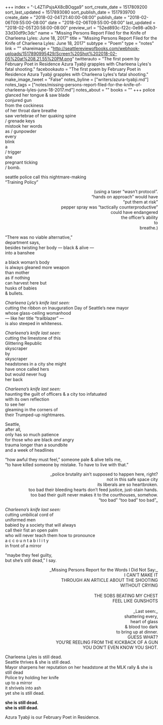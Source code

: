 +++
index = "-L4ZTiPsjsAX8cBOqga9"
sort_create_date = 1517809200
sort_last_updated = 1517893080
sort_publish_date = 1517939700
create_date = "2018-02-04T21:40:00-08:00"
publish_date = "2018-02-06T09:55:00-08:00"
date = "2018-02-06T09:55:00-08:00"
last_updated = "2018-02-05T20:58:00-08:00"
preview_url = "52ed893c-f22c-0e98-a0b3-33d30df9c3dc"
name = "Missing Persons Report Filed for the Knife of Charleena Lyles: June 18, 2017"
title = "Missing Persons Report Filed for the Knife of Charleena Lyles: June 18, 2017"
subtype = "Poem"
type = "notes"
link = ""
shareimage = "http://seattlereviewofbooks.com/webhook-uploads/1517890995429/Screen%20Shot%202018-02-05%20at%208.21.55%20PM.png"
twitterauto = "The first poem by February Poet in Residence Azura Tyabji grapples with Charleena Lyles's fatal shooting."
facebookauto = "The first poem by February Poet in Residence Azura Tyabji grapples with Charleena Lyles's fatal shooting."
make_image_tweet = "False"
notes_byline = ["writers/azura-tyabji.md"]
notes_tags = ["notes/missing-persons-report-filed-for-the-knife-of-charleena-lyles-june-18-2017.md"]
notes_about = ""
books = ""
+++
police<br>
glanced her tongue &amp; saw blade<br>
conjured gun<br>
from the cockiness<br>
of her throat dare breathe<br>
saw vertebrae of her quaking spine<br>
/ grenade keys<br> 
mistook her words<br>
as / gunpowder<br>
every<br>
blink<br>
a<br>
/ trigger<br>
she<br>
pregnant ticking<br>
/ bomb.

seattle police call this nightmare-making<br>
“Training Policy”

<p style="text-align:right">
(using a taser “wasn’t protocol”.<br>
“hands on approach” would have<br>
“put them at risk”<br>
pepper spray was “tactically counterproductive”<br>
could have endangered<br>
the officer’s ability<br>
to<br>
breathe.)
</p>

“There was no viable alternative,”<br>
department says,<br>
besides twisting her body &mdash; black &amp; alive &mdash;<br>
into a banshee

a black woman’s body<br>
is always gleaned more weapon<br>
than mother<br>
as if nothing<br>
can harvest here but<br>
husks of babies<br>
&amp; bullets.

_Charleena Lyle’s knife last seen:_<br>
cutting the ribbon on Inauguration Day of Seattle’s new mayor<br>
whose glass-ceiling womanhood<br>
&mdash; like her title “trailblazer” &mdash;<br>
is also steeped in whiteness.

_Charleena’s knife last seen:_<br>
cutting the limestone of this<br>
Glittering Republic<br>
skyscraper<br>
by<br>
skyscraper<br>
headstones in a city she might<br>
have once called hers<br>
but would never hug<br>
her back

_Charleena’s knife last seen:_<br>
haunting the guilt of officers &amp; a city too infatuated<br>
with its own reflection<br>
to see her<br>
gleaming in the corners of<br>
their Trumped-up nightmares.

Seattle,<br>
after all,<br>
only has so much patience<br>
for those who are black _and_ angry<br>
trauma longer than a soundbite<br>
and a week of headlines

“how awful they must feel,” someone pale &amp; alive tells me,<br>
“to have killed someone by mistake. To have to live with that.”

<p style="text-align:right">
_police brutality ain’t supposed to happen here, right?<br>
not in this safe space city<br>
its liberals are so heartbroken.<br>
too bad their bleeding hearts don’t feed justice, just-stain hands.<br>
too bad their guilt never makes it to the courthouses, somehow.<br>
“too bad” “too bad” too bad”_</p>
   
_Charleena’s knife last seen:_<br>
cutting umbilical cord of<br>
uniformed men<br>
babied by a society that will always<br>
call their fist an open palm<br>
who will never teach them how to pronounce<br>
a c c o u n t a b i l i t y<br>
in front of a mirror

“maybe they feel guilty,<br>
but she’s still dead,” I say.

<p style="text-align:right">
_Missing Persons Report for the Words I Did Not Say:_<br>
I CAN’T MAKE IT<br>
THROUGH AN ARTICLE ABOUT THE SHOOTING<br>
WITHOUT CRYING<br><br>
THE SOBS BEATING MY CHEST<br>
FEEL LIKE GUNSHOTS<br><br>
_Last seen:_<br>
shattering every,<br>
heart of glass<br> 
&amp; blood too dark<br>
to bring up at dinner.<br>
GUESS WHAT?<br>
YOU’RE REELING FROM THE KICKBACK OF A GUN<br>
YOU DON’T EVEN KNOW YOU SHOT.
</p>

Charleena Lyles is still dead.<br>
Seattle thrives &amp; she is still dead.<br>
Mayor sharpens her reputation on her headstone at the MLK rally &amp; she is still dead<br> 
Police try holding her knife<br>
up to a mirror<br>
it shrivels into ash<br>
yet she is still dead.

**she is still dead.<br>
she is still dead.**

<div class="poem-footer">Azura Tyabji is our February Poet in Residence.</div>